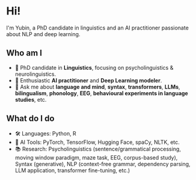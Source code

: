 # Hi!
I'm Yubin, a PhD candidate in linguistics and an AI practitioner passionate about NLP and deep learning.

## Who am I
- 🔬 PhD candidate in **Linguistics**, focusing on psycholinguistics & neurolinguistics.
- 🤖 Enthusiastic **AI practitioner** and **Deep Learning modeler**.
- 💬 Ask me about **language and mind**, **syntax**, **transformers**, **LLMs**, **bilingualism**, **phonology**, **EEG**, **behavioural experiments in language studies**, etc.

## What do I do
- 🛠️ Languages: Python, R
- 🧠 AI Tools: PyTorch, TensorFlow, Hugging Face, spaCy, NLTK, etc.
- 📚 Research: Psycholinguistics (sentence/grammatical processing, moving window paradigm, maze task, EEG, corpus-based study), Syntax (generative), NLP (context-free grammar, dependency parsing, LLM application, transformer fine-tuning, etc.) 
